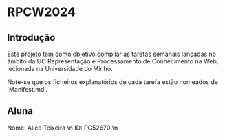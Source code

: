 # RPCW2024

## Introdução
Este projeto tem como objetivo compilar as tarefas semanais lançadas no âmbito da UC Representação e Processamento de Conhecimento na Web, lecionada na Universidade do Minho. 

Note-se que os ficheiros explanatórios de cada tarefa estão nomeados de 'Manifest.md'.

## Aluna
Nome: Alice Teixeira \n
ID: PG52670 \n
